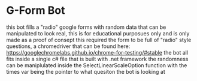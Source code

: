 # G-Form Bot
this bot fills a "radio" google forms with random data that can be manipulated to look real, this is for educational purposues only and is only made as a proof of consept
this required the form to be full of "radio" style questions, a chromedriver that can be found here: https://googlechromelabs.github.io/chrome-for-testing/#stable 
the bot all fits inside a single c# file that is built with .net framework
the randomness can be maniplulated inside the SelectLinearScaleOption function with the times var being the pointer to what quesiton the bot is looking at
